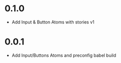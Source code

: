# 0.1.0

- Add Input & Button Atoms with stories v1

# 0.0.1

- Add Input/Buttons Atoms and preconfig babel build
